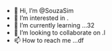 - 👋 Hi, I’m @SouzaSim
- 👀 I’m interested in .
- 🌱 I’m currently learning ...32
- 💞️ I’m looking to collaborate on .l
- 📫 How to reach me ...df

<!---
SouzaSim/SouzaSim is a ✨ special ✨ repository because its `README.md` (this file) appears on your GitHub profile.
You can click the Preview link to take a look at your changes.
--->
